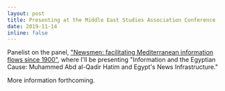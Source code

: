 ```yaml
---
layout: post
title: Presenting at the Middle East Studies Association Conference
date: 2019-11-14
inline: false
---
```

Panelist on the panel, ["Newsmen: facilitating Mediterranean information flows since 1900"](https://mesana.org/mymesa/meeting_program_session.php?sid=ce44484ffdf64f6a4d1c3b4f8561a814"), where I'll be presenting "Information and the Egyptian Cause: Muhammed Abd al-Qadir Hatim and Egypt's News Infrastructure."

More information forthcoming.